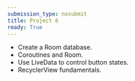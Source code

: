 ```yaml
---
submission_type: nosubmit
title: Project 6
ready: True
---
```


- Create a Room database.
- Coroutines and Room.
- Use LiveData to control button states.
- RecyclerView fundamentals.
